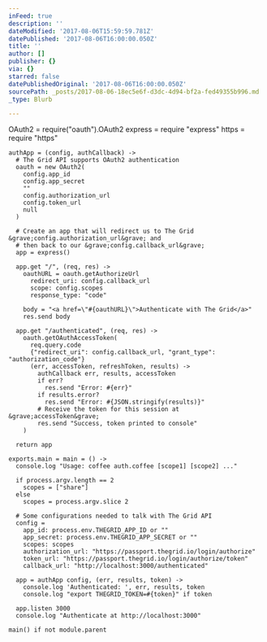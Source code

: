 ```yaml
---
inFeed: true
description: ''
dateModified: '2017-08-06T15:59:59.781Z'
datePublished: '2017-08-06T16:00:00.050Z'
title: ''
author: []
publisher: {}
via: {}
starred: false
datePublishedOriginal: '2017-08-06T16:00:00.050Z'
sourcePath: _posts/2017-08-06-18ec5e6f-d3dc-4d94-bf2a-fed49355b996.md
_type: Blurb

---
```

OAuth2 = require("oauth").OAuth2
    express = require "express"
    https = require "https"
    
    authApp = (config, authCallback) ->
      # The Grid API supports OAuth2 authentication
      oauth = new OAuth2(
        config.app_id
        config.app_secret
        ""
        config.authorization_url
        config.token_url
        null
      )
    
      # Create an app that will redirect us to The Grid &grave;config.authorization_url&grave; and
      # then back to our &grave;config.callback_url&grave;
      app = express()
    
      app.get "/", (req, res) ->
        oauthURL = oauth.getAuthorizeUrl
          redirect_uri: config.callback_url
          scope: config.scopes
          response_type: "code"
    
        body = "<a href=\"#{oauthURL}\">Authenticate with The Grid</a>"
        res.send body
    
      app.get "/authenticated", (req, res) ->
        oauth.getOAuthAccessToken(
          req.query.code
          {"redirect_uri": config.callback_url, "grant_type": "authorization_code"}
          (err, accessToken, refreshToken, results) ->
            authCallback err, results, accessToken
            if err?
              res.send "Error: #{err}"
            if results.error?
              res.send "Error: #{JSON.stringify(results)}"
            # Receive the token for this session at &grave;accessToken&grave;
            res.send "Success, token printed to console"
        )
    
      return app
    
    exports.main = main = () ->
      console.log "Usage: coffee auth.coffee [scope1] [scope2] ..."
    
      if process.argv.length == 2
        scopes = ["share"]
      else
        scopes = process.argv.slice 2
    
      # Some configurations needed to talk with The Grid API
      config =
        app_id: process.env.THEGRID_APP_ID or ""
        app_secret: process.env.THEGRID_APP_SECRET or ""
        scopes: scopes
        authorization_url: "https://passport.thegrid.io/login/authorize"
        token_url: "https://passport.thegrid.io/login/authorize/token"
        callback_url: "http://localhost:3000/authenticated"
    
      app = authApp config, (err, results, token) ->
        console.log 'Authenticated: ', err, results, token
        console.log "export THEGRID_TOKEN=#{token}" if token
    
      app.listen 3000
      console.log "Authenticate at http://localhost:3000"
    
    main() if not module.parent